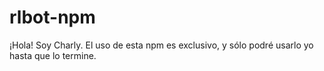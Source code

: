 # rlbot-npm

¡Hola! Soy Charly. El uso de esta npm es exclusivo, y sólo podré usarlo yo hasta que lo termine.
